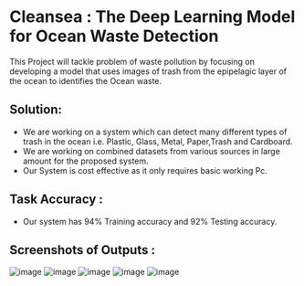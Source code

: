 # Cleansea : The Deep Learning Model for Ocean Waste Detection
This Project will tackle problem of waste pollution by focusing on developing a model that uses images of trash from the epipelagic layer of the ocean to identifies the Ocean waste.
## Solution: 
- We are working on a system which can detect many different types of trash in the ocean i.e. Plastic, Glass, Metal, Paper,Trash and Cardboard.
- We are working on combined datasets from various sources in large amount for the proposed system.
- Our System is cost effective as it only requires basic working Pc.

## Task Accuracy :
- Our system has 94% Training accuracy and 92% Testing accuracy.

## Screenshots of Outputs :
![image](https://user-images.githubusercontent.com/60505090/168440865-e14e28bd-f6cf-43bf-9e81-2533fdc100a1.png)
![image](https://user-images.githubusercontent.com/60505090/168440910-94240949-b2a4-4121-b809-f3cb6298f92b.png)
![image](https://user-images.githubusercontent.com/60505090/168440942-866f8d3a-e990-426e-badc-3b9efba2c53e.png)
![image](https://user-images.githubusercontent.com/60505090/168440968-978993e9-57fa-414d-9eba-5b8dac422ecf.png)
![image](https://user-images.githubusercontent.com/60505090/168440979-7407fb2f-12b9-473d-8e2a-ff9df106e026.png)
